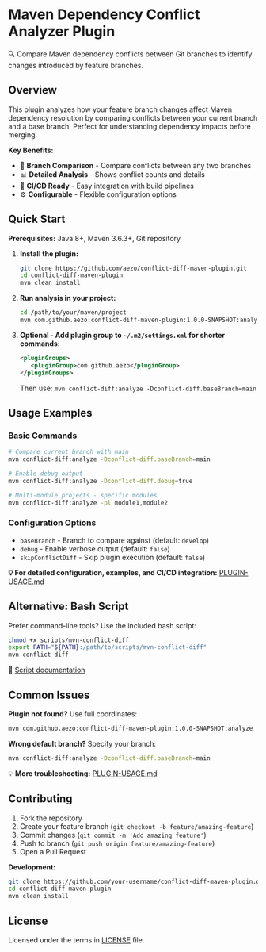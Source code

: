 # Maven Dependency Conflict Analyzer Plugin

🔍 Compare Maven dependency conflicts between Git branches to identify changes introduced by feature branches.

## Overview

This plugin analyzes how your feature branch changes affect Maven dependency resolution by comparing conflicts between your current branch and a base branch. Perfect for understanding dependency impacts before merging.

**Key Benefits:**
- 🌿 **Branch Comparison** - Compare conflicts between any two branches  
- 📊 **Detailed Analysis** - Shows conflict counts and details
- 🚀 **CI/CD Ready** - Easy integration with build pipelines
- ⚙️ **Configurable** - Flexible configuration options

## Quick Start

**Prerequisites:** Java 8+, Maven 3.6.3+, Git repository

1. **Install the plugin:**
   ```bash
   git clone https://github.com/aezo/conflict-diff-maven-plugin.git
   cd conflict-diff-maven-plugin
   mvn clean install
   ```

2. **Run analysis in your project:**
   ```bash
   cd /path/to/your/maven/project
   mvn com.github.aezo:conflict-diff-maven-plugin:1.0.0-SNAPSHOT:analyze -Dconflict-diff.baseBranch=main
   ```

3. **Optional - Add plugin group to `~/.m2/settings.xml` for shorter commands:**
   ```xml
   <pluginGroups>
      <pluginGroup>com.github.aezo</pluginGroup>
   </pluginGroups>
   ```
   Then use: `mvn conflict-diff:analyze -Dconflict-diff.baseBranch=main`

## Usage Examples

### Basic Commands
```bash
# Compare current branch with main
mvn conflict-diff:analyze -Dconflict-diff.baseBranch=main

# Enable debug output
mvn conflict-diff:analyze -Dconflict-diff.debug=true

# Multi-module projects - specific modules
mvn conflict-diff:analyze -pl module1,module2
```

### Configuration Options
- `baseBranch` - Branch to compare against (default: `develop`)
- `debug` - Enable verbose output (default: `false`)
- `skipConflictDiff` - Skip plugin execution (default: `false`)

**💡 For detailed configuration, examples, and CI/CD integration:** [PLUGIN-USAGE.md](PLUGIN-USAGE.md)

## Alternative: Bash Script

Prefer command-line tools? Use the included bash script:
```bash
chmod +x scripts/mvn-conflict-diff
export PATH="${PATH}:/path/to/scripts/mvn-conflict-diff"
mvn-conflict-diff
```
📖 [Script documentation](scripts/mvn-conflict-diff.md)

## Common Issues

**Plugin not found?** Use full coordinates:
```bash
mvn com.github.aezo:conflict-diff-maven-plugin:1.0.0-SNAPSHOT:analyze
```

**Wrong default branch?** Specify your branch:
```bash
mvn conflict-diff:analyze -Dconflict-diff.baseBranch=main
```

💡 **More troubleshooting:** [PLUGIN-USAGE.md](PLUGIN-USAGE.md#troubleshooting)

## Contributing

1. Fork the repository
2. Create your feature branch (`git checkout -b feature/amazing-feature`) 
3. Commit changes (`git commit -m 'Add amazing feature'`)
4. Push to branch (`git push origin feature/amazing-feature`)
5. Open a Pull Request

**Development:**
```bash
git clone https://github.com/your-username/conflict-diff-maven-plugin.git
cd conflict-diff-maven-plugin
mvn clean install
```

## License

Licensed under the terms in [LICENSE](LICENSE) file.
